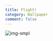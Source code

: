 ```yaml
---
title: Flight!
category: Wallpaper
comment: false
---
```


![img-smpl]({{site.url}}{{site.baseurl}}/src/assets/img/51633312.jpg)
